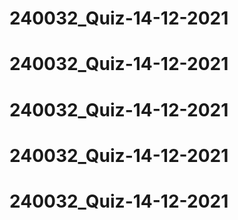 # 240032_Quiz-14-12-2021
# 240032_Quiz-14-12-2021
# 240032_Quiz-14-12-2021
# 240032_Quiz-14-12-2021
# 240032_Quiz-14-12-2021
